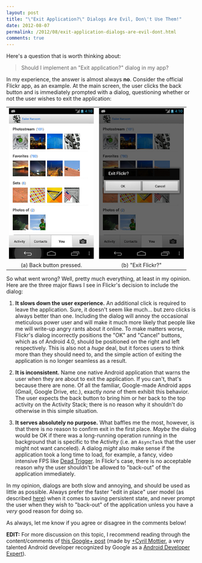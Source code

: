 ```yaml
---
layout: post
title: "\"Exit Application?\" Dialogs Are Evil, Don\'t Use Them!"
date: 2012-08-07
permalink: /2012/08/exit-application-dialogs-are-evil-dont.html
comments: true
---
```


Here's a question that is worth thinking about:

> Should I implement an "Exit application?" dialog in my app?

In my experience, the answer is almost always **no**. Consider the official Flickr app,
as an example. At the main screen, the user clicks the back button and is immediately
prompted with a dialog, questioning whether or not the user wishes to exit the application:

<!--more-->

<table>
<tbody>
<tr>
<td style="text-align: center;">
<a href="/images/posts/2012/08/07/back-button-pressed.png"><img alt="Back button pressed." src="/images/posts/2012/08/07/back-button-pressed.png"/></a>
</td>
<td style="text-align: center;">
<a href="/images/posts/2012/08/07/dialog-showing.png"><img alt="An exit dialog is shown." src="/images/posts/2012/08/07/dialog-showing.png"/></a>
</td>
</tr>
<tr>
<td style="text-align: center;">(a) Back button pressed.</td>
<td style="text-align: center;">(b) "Exit Flickr?"</td>
</tr>
</tbody>
</table>

So what went wrong? Well, pretty much everything, at least in my opinion.
Here are the three major flaws I see in Flickr's decision to include the dialog:

  1. **It slows down the user experience.** An additional click is required to leave the application.
     Sure, it doesn't seem like much... but zero clicks is always better than one. Including the
     dialog will annoy the occasional meticulous power user and will make it much more likely
     that people like me will write-up angry rants about it online. To make matters worse, Flickr's
     dialog incorrectly positions the "OK" and  "Cancel" buttons, which as of Android 4.0, should be
     positioned on the right and left respectively. This is also not a _huge_ deal, but it forces
     users to think more than they should need to, and the simple action of exiting the application is
     no longer seamless as a result.

  2. **It is inconsistent.** Name one native Android application that warns the user when they are
     about to exit the application. If you can't, that's because there are none. Of all the familiar,
     Google-made Android apps (Gmail, Google Drive, etc.), exactly _none_ of them exhibit this
     behavior. The user expects the back button to bring him or her back to the top activity on the
     Activity Stack; there is no reason why it shouldn't do otherwise in this simple situation.

  3. **It serves absolutely no purpose.** What baffles me the most, however, is that there is no
     reason to confirm exit in the first place. _Maybe_ the dialog would be OK if there was a
     long-running operation running in the background that is specific to the Activity (i.e. an
     `AsyncTask` that the user might not want canceled). A dialog _might_ also
     make sense if the application took a long time to load, for example, a fancy, video intensive FPS like
     <a href="https://play.google.com/store/apps/details?id=com.madfingergames.deadtrigger">Dead Trigger</a>.
     In Flickr's case, there is no acceptable reason why the user shouldn't be allowed to "back-out" of
     the application immediately.

In my opinion, dialogs are both slow and annoying, and should be used as little as possible.
Always prefer the faster "edit in place" user model (as described
<a href="http://developer.android.com/reference/android/app/Activity.html#SavingPersistentState">here</a>)
when it comes to saving persistent state, and never prompt the user when they wish to "back-out" of the
application unless you have a _very_ good reason for doing so.

As always, let me know if you agree or disagree in the comments below!

**EDIT:** For more discussion on this topic, I recommend reading through the content/comments
of <a href="https://plus.google.com/118417777153109946393/posts/EiXqUDrr6jT">this Google+ post</a> (made by
<a class="g-profile" href="http://plus.google.com/118417777153109946393" target="_blank">+Cyril Mottier</a>,
a very talented Android developer recognized by Google as a
<a href="https://developers.google.com/experts/">Android Developer Expert</a>).